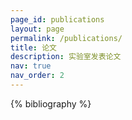 ```yaml
---
page_id: publications
layout: page
permalink: /publications/
title: 论文
description: 实验室发表论文
nav: true
nav_order: 2
---
```


<!-- _pages/publications.md -->
<div class="publications">

{% bibliography %}

</div>
